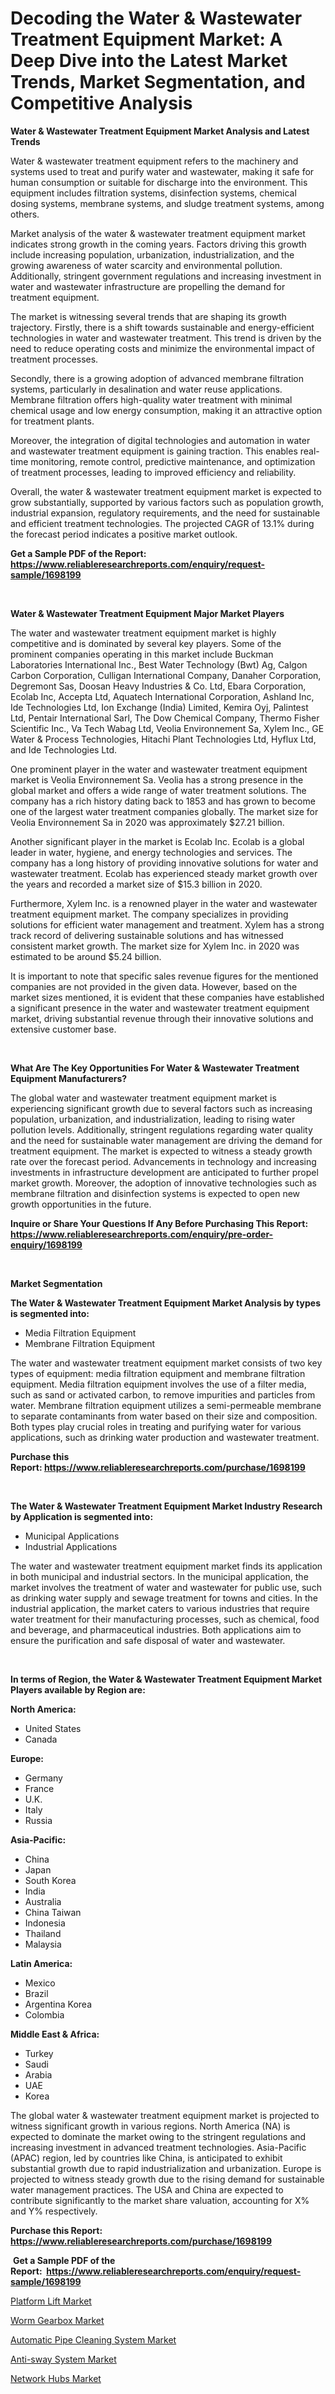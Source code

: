 <p><h1>Decoding the Water & Wastewater Treatment Equipment Market: A Deep Dive into the Latest Market Trends, Market Segmentation, and Competitive Analysis</h1></p><p><strong>Water & Wastewater Treatment Equipment Market Analysis and Latest Trends</strong></p>
<p><p>Water & wastewater treatment equipment refers to the machinery and systems used to treat and purify water and wastewater, making it safe for human consumption or suitable for discharge into the environment. This equipment includes filtration systems, disinfection systems, chemical dosing systems, membrane systems, and sludge treatment systems, among others.</p><p>Market analysis of the water & wastewater treatment equipment market indicates strong growth in the coming years. Factors driving this growth include increasing population, urbanization, industrialization, and the growing awareness of water scarcity and environmental pollution. Additionally, stringent government regulations and increasing investment in water and wastewater infrastructure are propelling the demand for treatment equipment.</p><p>The market is witnessing several trends that are shaping its growth trajectory. Firstly, there is a shift towards sustainable and energy-efficient technologies in water and wastewater treatment. This trend is driven by the need to reduce operating costs and minimize the environmental impact of treatment processes.</p><p>Secondly, there is a growing adoption of advanced membrane filtration systems, particularly in desalination and water reuse applications. Membrane filtration offers high-quality water treatment with minimal chemical usage and low energy consumption, making it an attractive option for treatment plants.</p><p>Moreover, the integration of digital technologies and automation in water and wastewater treatment equipment is gaining traction. This enables real-time monitoring, remote control, predictive maintenance, and optimization of treatment processes, leading to improved efficiency and reliability.</p><p>Overall, the water & wastewater treatment equipment market is expected to grow substantially, supported by various factors such as population growth, industrial expansion, regulatory requirements, and the need for sustainable and efficient treatment technologies. The projected CAGR of 13.1% during the forecast period indicates a positive market outlook.</p></p>
<p><strong>Get a Sample PDF of the Report:&nbsp; <a href="https://www.reliableresearchreports.com/enquiry/request-sample/1698199">https://www.reliableresearchreports.com/enquiry/request-sample/1698199</a></strong></p>
<p>&nbsp;</p>
<p><strong>Water & Wastewater Treatment Equipment Major Market Players</strong></p>
<p><p>The water and wastewater treatment equipment market is highly competitive and is dominated by several key players. Some of the prominent companies operating in this market include Buckman Laboratories International Inc., Best Water Technology (Bwt) Ag, Calgon Carbon Corporation, Culligan International Company, Danaher Corporation, Degremont Sas, Doosan Heavy Industries & Co. Ltd, Ebara Corporation, Ecolab Inc, Accepta Ltd, Aquatech International Corporation, Ashland Inc, Ide Technologies Ltd, Ion Exchange (India) Limited, Kemira Oyj, Palintest Ltd, Pentair International Sarl, The Dow Chemical Company, Thermo Fisher Scientific Inc., Va Tech Wabag Ltd, Veolia Environnement Sa, Xylem Inc., GE Water & Process Technologies, Hitachi Plant Technologies Ltd, Hyflux Ltd, and Ide Technologies Ltd.</p><p>One prominent player in the water and wastewater treatment equipment market is Veolia Environnement Sa. Veolia has a strong presence in the global market and offers a wide range of water treatment solutions. The company has a rich history dating back to 1853 and has grown to become one of the largest water treatment companies globally. The market size for Veolia Environnement Sa in 2020 was approximately $27.21 billion.</p><p>Another significant player in the market is Ecolab Inc. Ecolab is a global leader in water, hygiene, and energy technologies and services. The company has a long history of providing innovative solutions for water and wastewater treatment. Ecolab has experienced steady market growth over the years and recorded a market size of $15.3 billion in 2020.</p><p>Furthermore, Xylem Inc. is a renowned player in the water and wastewater treatment equipment market. The company specializes in providing solutions for efficient water management and treatment. Xylem has a strong track record of delivering sustainable solutions and has witnessed consistent market growth. The market size for Xylem Inc. in 2020 was estimated to be around $5.24 billion.</p><p>It is important to note that specific sales revenue figures for the mentioned companies are not provided in the given data. However, based on the market sizes mentioned, it is evident that these companies have established a significant presence in the water and wastewater treatment equipment market, driving substantial revenue through their innovative solutions and extensive customer base.</p></p>
<p>&nbsp;</p>
<p><strong>What Are The Key Opportunities For Water & Wastewater Treatment Equipment Manufacturers?</strong></p>
<p><p>The global water and wastewater treatment equipment market is experiencing significant growth due to several factors such as increasing population, urbanization, and industrialization, leading to rising water pollution levels. Additionally, stringent regulations regarding water quality and the need for sustainable water management are driving the demand for treatment equipment. The market is expected to witness a steady growth rate over the forecast period. Advancements in technology and increasing investments in infrastructure development are anticipated to further propel market growth. Moreover, the adoption of innovative technologies such as membrane filtration and disinfection systems is expected to open new growth opportunities in the future.</p></p>
<p><strong>Inquire or Share Your Questions If Any Before Purchasing This Report: <a href="https://www.reliableresearchreports.com/enquiry/pre-order-enquiry/1698199">https://www.reliableresearchreports.com/enquiry/pre-order-enquiry/1698199</a></strong></p>
<p>&nbsp;</p>
<p><strong>Market Segmentation</strong></p>
<p><strong>The Water & Wastewater Treatment Equipment Market Analysis by types is segmented into:</strong></p>
<p><ul><li>Media Filtration Equipment</li><li>Membrane Filtration Equipment</li></ul></p>
<p><p>The water and wastewater treatment equipment market consists of two key types of equipment: media filtration equipment and membrane filtration equipment. Media filtration equipment involves the use of a filter media, such as sand or activated carbon, to remove impurities and particles from water. Membrane filtration equipment utilizes a semi-permeable membrane to separate contaminants from water based on their size and composition. Both types play crucial roles in treating and purifying water for various applications, such as drinking water production and wastewater treatment.</p></p>
<p><strong>Purchase this Report:&nbsp;<a href="https://www.reliableresearchreports.com/purchase/1698199">https://www.reliableresearchreports.com/purchase/1698199</a></strong></p>
<p>&nbsp;</p>
<p><strong>The Water & Wastewater Treatment Equipment Market Industry Research by Application is segmented into:</strong></p>
<p><ul><li>Municipal Applications</li><li>Industrial Applications</li></ul></p>
<p><p>The water and wastewater treatment equipment market finds its application in both municipal and industrial sectors. In the municipal application, the market involves the treatment of water and wastewater for public use, such as drinking water supply and sewage treatment for towns and cities. In the industrial application, the market caters to various industries that require water treatment for their manufacturing processes, such as chemical, food and beverage, and pharmaceutical industries. Both applications aim to ensure the purification and safe disposal of water and wastewater.</p></p>
<p>&nbsp;</p>
<p><strong>In terms of Region, the Water & Wastewater Treatment Equipment Market Players available by Region are:</strong></p>
<p>
    <p> <strong> North America: </strong>
        <ul>
            <li>United States</li>
            <li>Canada</li>
        </ul>
        </p> 
    <p> <strong> Europe: </strong>
        <ul>
            <li>Germany</li>
            <li>France</li>
            <li>U.K.</li>
            <li>Italy</li>
            <li>Russia</li>
        </ul>
        </p> 
    <p> <strong> Asia-Pacific: </strong>
        <ul>
            <li>China</li>
            <li>Japan</li>
            <li>South Korea</li>
            <li>India</li>
            <li>Australia</li>
            <li>China Taiwan</li>
            <li>Indonesia</li>
            <li>Thailand</li>
            <li>Malaysia</li>
        </ul>
        </p> 
    <p> <strong> Latin America: </strong>
        <ul>
            <li>Mexico</li>
            <li>Brazil</li>
            <li>Argentina Korea</li>
            <li>Colombia</li>
        </ul>
        </p> 
    <p> <strong> Middle East & Africa: </strong>
        <ul>
            <li>Turkey</li>
            <li>Saudi</li>
            <li>Arabia</li>
            <li>UAE</li>
            <li>Korea</li>
        </ul>
    </p>
    </p>
<p><p>The global water & wastewater treatment equipment market is projected to witness significant growth in various regions. North America (NA) is expected to dominate the market owing to the stringent regulations and increasing investment in advanced treatment technologies. Asia-Pacific (APAC) region, led by countries like China, is anticipated to exhibit substantial growth due to rapid industrialization and urbanization. Europe is projected to witness steady growth due to the rising demand for sustainable water management practices. The USA and China are expected to contribute significantly to the market share valuation, accounting for X% and Y% respectively.</p></p>
<p><strong>Purchase this Report: <a href="https://www.reliableresearchreports.com/purchase/1698199">https://www.reliableresearchreports.com/purchase/1698199</a></strong></p>
<p>&nbsp;<strong>Get a Sample PDF of the Report:&nbsp;&nbsp;<a href="https://www.reliableresearchreports.com/enquiry/request-sample/1698199">https://www.reliableresearchreports.com/enquiry/request-sample/1698199</a></strong></p>
<p><strong></strong></p>
<p><p><a href="https://medium.com/@santo151299/platform-lift-market-size-growth-forecast-2023-2030-5e05e2401141">Platform Lift Market</a></p><p><a href="https://medium.com/@sanju991215/worm-gearbox-market-size-growth-forecast-2023-2030-1a2f00dff01e">Worm Gearbox Market</a></p><p><a href="https://www.linkedin.com/pulse/automatic-pipe-cleaning-system-market-share-amp-new-mpm8c/">Automatic Pipe Cleaning System Market</a></p><p><a href="https://www.linkedin.com/pulse/anti-sway-system-market-size-growth-forecast-from-2023-l1m8f/">Anti-sway System Market</a></p><p><a href="https://github.com/RickHolmes3/Market-Research-Report-List-1/blob/main/network-hubs-market.md">Network Hubs Market</a></p></p>